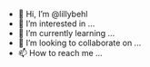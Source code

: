 - 👋 Hi, I’m @lillybehl
- 👀 I’m interested in ...
- 🌱 I’m currently learning ...
- 💞️ I’m looking to collaborate on ...
- 📫 How to reach me ...

<!---
lillybehl/lillybehl is a ✨ special ✨ repository because its `README.md` (this file) appears on your GitHub profile.
You can click the Preview link to take a look at your changes.
--->
